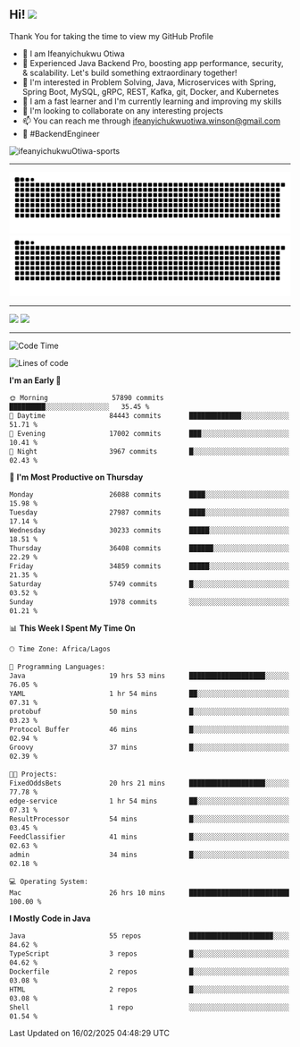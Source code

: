 <!-- BLOG-POST-LIST:START --><!-- BLOG-POST-LIST:END -->

## Hi! <img src="https://media.giphy.com/media/hvRJCLFzcasrR4ia7z/giphy.gif" width="4%"> 

Thank You for taking the time to view my GitHub Profile

- 👋 I am Ifeanyichukwu Otiwa
- 🚀 Experienced Java Backend Pro, boosting app performance, security, & scalability. Let's build something extraordinary together!
- 👀 I'm interested in Problem Solving, Java, Microservices with Spring, Spring Boot, MySQL, gRPC, REST, Kafka, git, Docker, and Kubernetes
- 🌱 I am a fast learner and I'm currently learning and improving my skills
- 💞️ I'm looking to collaborate on any interesting projects
- 📫 You can reach me through ifeanyichukwuotiwa.winson@gmail.com
- 🚀 #BackendEngineer

<p align="left" marginTop="10px"> <img src="https://komarev.com/ghpvc/?username=ifeanyichukwuOtiwa-sports&label=Profile%20views&color=0e75b6&style=for-the-badge" alt="ifeanyichukwuOtiwa-sports" /> </p>

***

<!--🐍📈SNAKEGRAPH / 🌐WEBSITE: https://github.com/Platane/snk -->
![github contribution grid snake animation](https://raw.githubusercontent.com/ifeanyichukwuOtiwa-sports/ifeanyichukwuOtiwa-sports/output/github-contribution-grid-snake-dark.svg#gh-dark-mode-only)![github contribution grid snake animation](https://raw.githubusercontent.com/ifeanyichukwuOtiwa-sports/ifeanyichukwuOtiwa-sports/output/github-contribution-grid-snake.svg#gh-light-mode-only)

***

<p float="left">
  <img float="left" src="https://github-readme-stats.vercel.app/api?username=ifeanyichukwuOtiwa-sports&count_private=true&include_all_commits=true&theme=react&show_icons=true" />
  <img float="right" src="https://github-readme-stats.vercel.app/api/top-langs/?username=ifeanyichukwuOtiwa-sports&layout=compact&show_icons=true&theme=react" /> 
</p>

***



<!--START_SECTION:waka-->
![Code Time](http://img.shields.io/badge/Code%20Time-3%2C467%20hrs%2017%20mins-blue)

![Lines of code](https://img.shields.io/badge/From%20Hello%20World%20I%27ve%20Written-41.1%20million%20lines%20of%20code-blue)

**I'm an Early 🐤** 

```text
🌞 Morning                57890 commits       █████████░░░░░░░░░░░░░░░░   35.45 % 
🌆 Daytime                84443 commits       █████████████░░░░░░░░░░░░   51.71 % 
🌃 Evening                17002 commits       ███░░░░░░░░░░░░░░░░░░░░░░   10.41 % 
🌙 Night                  3967 commits        █░░░░░░░░░░░░░░░░░░░░░░░░   02.43 % 
```
📅 **I'm Most Productive on Thursday** 

```text
Monday                   26088 commits       ████░░░░░░░░░░░░░░░░░░░░░   15.98 % 
Tuesday                  27987 commits       ████░░░░░░░░░░░░░░░░░░░░░   17.14 % 
Wednesday                30233 commits       █████░░░░░░░░░░░░░░░░░░░░   18.51 % 
Thursday                 36408 commits       ██████░░░░░░░░░░░░░░░░░░░   22.29 % 
Friday                   34859 commits       █████░░░░░░░░░░░░░░░░░░░░   21.35 % 
Saturday                 5749 commits        █░░░░░░░░░░░░░░░░░░░░░░░░   03.52 % 
Sunday                   1978 commits        ░░░░░░░░░░░░░░░░░░░░░░░░░   01.21 % 
```


📊 **This Week I Spent My Time On** 

```text
🕑︎ Time Zone: Africa/Lagos

💬 Programming Languages: 
Java                     19 hrs 53 mins      ███████████████████░░░░░░   76.05 % 
YAML                     1 hr 54 mins        ██░░░░░░░░░░░░░░░░░░░░░░░   07.31 % 
protobuf                 50 mins             █░░░░░░░░░░░░░░░░░░░░░░░░   03.23 % 
Protocol Buffer          46 mins             █░░░░░░░░░░░░░░░░░░░░░░░░   02.94 % 
Groovy                   37 mins             █░░░░░░░░░░░░░░░░░░░░░░░░   02.39 % 

🐱‍💻 Projects: 
FixedOddsBets            20 hrs 21 mins      ███████████████████░░░░░░   77.78 % 
edge-service             1 hr 54 mins        ██░░░░░░░░░░░░░░░░░░░░░░░   07.31 % 
ResultProcessor          54 mins             █░░░░░░░░░░░░░░░░░░░░░░░░   03.45 % 
FeedClassifier           41 mins             █░░░░░░░░░░░░░░░░░░░░░░░░   02.63 % 
admin                    34 mins             █░░░░░░░░░░░░░░░░░░░░░░░░   02.18 % 

💻 Operating System: 
Mac                      26 hrs 10 mins      █████████████████████████   100.00 % 
```

**I Mostly Code in Java** 

```text
Java                     55 repos            █████████████████████░░░░   84.62 % 
TypeScript               3 repos             █░░░░░░░░░░░░░░░░░░░░░░░░   04.62 % 
Dockerfile               2 repos             █░░░░░░░░░░░░░░░░░░░░░░░░   03.08 % 
HTML                     2 repos             █░░░░░░░░░░░░░░░░░░░░░░░░   03.08 % 
Shell                    1 repo              ░░░░░░░░░░░░░░░░░░░░░░░░░   01.54 % 
```




 Last Updated on 16/02/2025 04:48:29 UTC
<!--END_SECTION:waka-->

<!--
<p align="center">
![trophy](https://github-profile-trophy.vercel.app/?username=ifeanyichukwuOtiwa-sports&theme=onedark) (https://github.com/ryo-ma/github-profile-trophy)
</p>
-->

<!---
ifeanyi-otiwa/ifeanyi-otiwa is a ✨ special ✨ repository because its `README.md` (this file) appears on your GitHub profile.
You can click the Preview link to take a look at your changes.
--->
